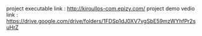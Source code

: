 project executable link : http://kiroullos-com.epizy.com/
project demo vedio link : https://drive.google.com/drive/folders/1FDSp1dJ0XV7vgSbE59mzWYhfPr2suHrZ